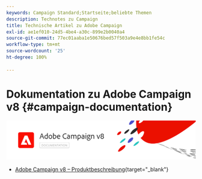 ```yaml
---
keywords: Campaign Standard;Startseite;beliebte Themen
description: Technotes zu Campaign
title: Technische Artikel zu Adobe Campaign
exl-id: ae1ef010-24d5-4be4-a30c-899e2b0040a4
source-git-commit: 77ec01aaba1e50676bed57f503a9e4e8bb1fe54c
workflow-type: tm+mt
source-wordcount: '25'
ht-degree: 100%

---
```


# Dokumentation zu Adobe Campaign v8 {#campaign-documentation}

![](assets/banner-documentationv8.png)

* [Adobe Campaign v8 – Produktbeschreibung](https://helpx.adobe.com/de/legal/product-descriptions/adobe-campaign-managed-cloud-services.html){target="_blank"}
